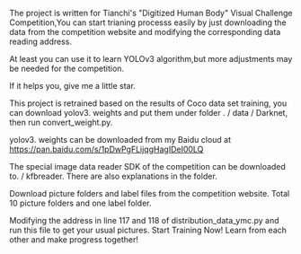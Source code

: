 The project is written for Tianchi's "Digitized Human Body" Visual Challenge Competition,You can start trianing processs easily by just downloading the data from the competition website and modifying the corresponding data reading address.

At least you can use it to learn YOLOv3 algorithm,but more adjustments may be needed for the competition.

If it helps you, give me a little star.

This project is retrained based on the results of Coco data set training, you can download yolov3. weights and put them under  folder . / data / Darknet, then run convert_weight.py.

yolov3. weights can be downloaded from my Baidu cloud at https://pan.baidu.com/s/1pDwPgFLijqgHagIDeI00LQ

The special image data reader SDK of the competition can be downloaded to. / kfbreader. There are also explanations in the folder.

Download picture folders and label files from the competition website. Total 10 picture folders and one label folder.

Modifying the address in line 117 and 118 of distribution_data_ymc.py and run this file to get your usual pictures.
Start Training Now!
Learn from each other and make progress together!



